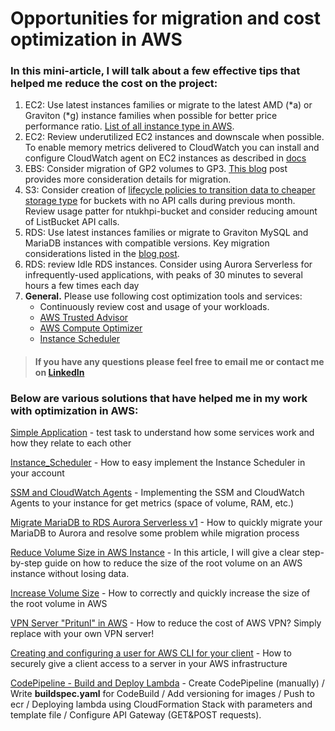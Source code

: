 # Opportunities for migration and cost optimization in AWS

### In this mini-article, I will talk about a few effective tips that helped me reduce the cost on the project:
1. EC2: Use latest instances families or migrate to the latest AMD (*a) or Graviton (*g) instance families when possible for better price performance ratio. [List of all instance type in AWS](https://aws.amazon.com/ru/ec2/instance-types/).
2. EC2: Review underutilized EC2 instances and downscale when possible. To enable memory metrics delivered to CloudWatch you can install and configure CloudWatch agent on EC2 instances as described in [docs](https://docs.aws.amazon.com/AWSEC2/latest/UserGuide/mon-scripts.html)
3. EBS: Consider migration of GP2 volumes to GP3. [This blog](https://aws.amazon.com/ru/blogs/storage/migrate-your-amazon-ebs-volumes-from-gp2-to-gp3-and-save-up-to-20-on-costs/) post provides more consideration details for migration.
4. S3: Consider creation of [lifecycle policies to transition data to cheaper storage type](https://docs.aws.amazon.com/AmazonS3/latest/userguide/lifecycle-transition-general-considerations.html) for buckets with no API calls during previous month. Review usage patter for ntukhpi-bucket and consider reducing amount of ListBucket API calls.
5. RDS: Use latest instances families or migrate to Graviton MySQL and MariaDB instances with compatible versions. Key migration considerations listed in the [blog post](https://aws.amazon.com/ru/blogs/database/key-considerations-in-moving-to-graviton2-for-amazon-rds-and-amazon-aurora-databases/).
6. RDS: review Idle RDS instances. Consider using Aurora Serverless for infrequently-used applications, with peaks of 30 minutes to several hours a few times each day 
7. **General.** Please use following cost optimization tools and services:
   + Continuously review cost and usage of your workloads.
   + [AWS Trusted Advisor](https://aws.amazon.com/ru/premiumsupport/technology/trusted-advisor/)
   + [AWS Compute Optimizer](https://aws.amazon.com/ru/compute-optimizer/)
   + [Instance Scheduler](https://aws.amazon.com/ru/solutions/implementations/instance-scheduler/)

> #### If you have any questions please feel free to email me or contact me on [LinkedIn](https://www.linkedin.com/in/ruslan-serdiuk/)
    

### Below are various solutions that have helped me in my work with optimization in AWS:

[Simple Application](https://github.com/RuslanSerdiuk/DevOps_Tasks_and_solutions/tree/main/AWS/Task_1_Simple_Application) - test task to understand how some services work and how they relate to each other

[Instance_Scheduler](https://github.com/RuslanSerdiuk/DevOps_Tasks_and_solutions/tree/main/AWS/Instance_Scheduler) - How to easy implement the Instance Scheduler in your account

[SSM and CloudWatch Agents](https://github.com/RuslanSerdiuk/DevOps_Tasks_and_solutions/tree/main/AWS/SSM_and_CloudWatch_Agent) - Implementing the SSM and CloudWatch Agents to your instance for get metrics (space of volume, RAM, etc.)

[Migrate MariaDB to RDS Aurora Serverless v1](https://github.com/RuslanSerdiuk/DevOps_Tasks_and_solutions/tree/main/AWS/Migrate_MariaDB_to_RDS_Aurora_Serverless_v1) - How to quickly migrate your MariaDB to Aurora and resolve some problem while migration process

[Reduce Volume Size in AWS Instance](https://github.com/RuslanSerdiuk/DevOps_Tasks_and_solutions/tree/main/AWS/Reduce_Volume_size) - In this article, I will give a clear step-by-step guide on how to reduce the size of the root volume on an AWS instance without losing data.

[Increase Volume Size](https://github.com/RuslanSerdiuk/DevOps_Tasks_and_solutions/tree/main/AWS/Increase_volume_size) - How to correctly and quickly increase the size of the root volume in AWS

[VPN Server "Pritunl" in AWS](https://github.com/RuslanSerdiuk/DevOps_Tasks_and_solutions/tree/main/AWS/VPN_Server__Pritunl) - How to reduce the cost of AWS VPN? Simply replace with your own VPN server!

[Creating and configuring a user for AWS CLI for your client](https://github.com/RuslanSerdiuk/DevOps_Tasks_and_solutions/tree/main/AWS/AWS_CLI) - How to securely give a client access to a server in your AWS infrastructure

[CodePipeline - Build and Deploy Lambda](https://github.com/RuslanSerdiuk/DevOps_Tasks_and_solutions/tree/AWS/AWS/CodePipeline-CodeDeploy) - Create CodePipeline (manually) / Write **buildspec.yaml** for CodeBuild / Add versioning for images / Push to ecr / Deploying lambda using CloudFormation Stack with parameters and template file / Configure API Gateway (GET&POST requests).
